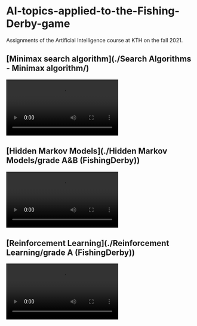 # AI-topics-applied-to-the-Fishing-Derby-game
Assignments of the Artificial Intelligence course at KTH on the fall 2021.

## [Minimax search algorithm](./Search Algorithms - Minimax algorithm/)
![](https://user-images.githubusercontent.com/39059647/172636544-84584bec-f777-4c83-9a6c-80c32cf9c9e3.mov)

## [Hidden Markov Models](./Hidden Markov Models/grade A&B (FishingDerby))
![](https://user-images.githubusercontent.com/39059647/172636816-64a3fef5-7d88-49f3-8d62-52236fd61534.mov)

## [Reinforcement Learning](./Reinforcement Learning/grade A (FishingDerby))
![](https://user-images.githubusercontent.com/39059647/172636176-dade4beb-c430-4886-9820-958db8cc7470.mov)
